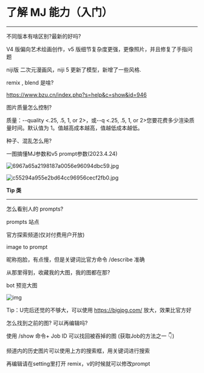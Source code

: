 # 了解 MJ 能力（入门）

---

不同版本有啥区别?最新的好吗?

V4 版偏向艺术绘画创作，v5 版细节复杂度更强，更像照片，并且修复了手指问题

niji版 二次元漫画风，niji 5 更新了模型，新增了一些风格.

remix , blend 是啥?

https://www.bzu.cn/index.php?s=help&c=show&id=946

图片质量怎么控制?

质量：--quality <.25, .5, 1, or 2>，或--q <.25, .5, 1, or 2>您要花费多少渲染质量时间。默认值为 1。值越高成本越高，值越低成本越低。

种子、混乱怎么用?

一图搞懂MJ参数和v5 prompt参数(2023.4.24)

![6967a65a2198187a0056e96094dbc59.jpg](https://cdn.jsdelivr.net/gh/misu198/Midjourney@main/guge/507acb0bd80c01713448811.jpeg)

![c55294a955e2bd64cc96956cecf2fb0.jpg](https://cdn.jsdelivr.net/gh/misu198/Midjourney@main/guge/2db5ddc7c1571091713448791.jpeg)



**Tip 类**



------

怎么看别人的 prompts?

prompts 站点

官方探索频道(仅对付费用户开放)

image to prompt

昵称抱脸，有点慢，但是关键词比官方命令 /describe 准确

从那里得到，收藏我的大图，我的图都在那?

bot 预览大图

![img](https://cdn.jsdelivr.net/gh/misu198/Midjourney@main/guge/887869d7dd11a7a1713448791.png_q900)

Tip：U完后还觉的不够大，可以使用 https://bigjpg.com/ 放大，效果比官方好

怎么找到之前的图? 可以再编辑吗?

使用 /show 命令+ Job ID 可以找回被吞掉的图 (获取Job的方法之一 👇)

频道内的历史图片可以使用上方的搜索框，用关键词进行搜索

再编辑请在setting里打开 remix，v的时候就可以修改prompt